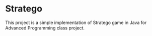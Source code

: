 # Stratego
This project is a simple implementation of Stratego game in Java for Advanced Programming class project.
